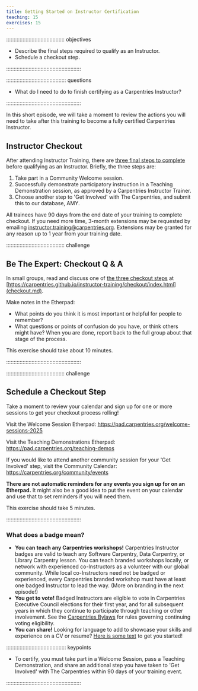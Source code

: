 ```yaml
---
title: Getting Started on Instructor Certification
teaching: 15
exercises: 15
---
```


::::::::::::::::::::::::::::::::::::::: objectives

- Describe the final steps required to qualify as an Instructor.
- Schedule a checkout step.

::::::::::::::::::::::::::::::::::::::::::::::::::

:::::::::::::::::::::::::::::::::::::::: questions

- What do I need to do to finish certifying as a Carpentries Instructor?

::::::::::::::::::::::::::::::::::::::::::::::::::
  
In this short episode, we will take a moment to review the actions you will
need to take after this training to become a fully certified Carpentries Instructor.

## Instructor Checkout

After attending Instructor Training, there are [three final steps to complete](checkout.md) before qualifying as an Instructor.
Briefly, the three steps are:

1. Take part in a Community Welcome session.
2. Successfully demonstrate participatory instruction in a Teaching Demonstration session, as approved by a Carpentries Instructor Trainer.
3. Choose another step to 'Get Involved' with The Carpentries, and submit this to our database, AMY.

All trainees have 90 days from the end date of your training to complete checkout. If you need more time,
3-month extensions may be requested by emailing [instructor.training@carpentries.org](mailto:instructor.training@carpentries.org).
Extensions may be granted for any reason up to 1 year from your training date.

:::::::::::::::::::::::::::::::::::::::  challenge

## Be The Expert: Checkout Q \& A

In small groups, read and discuss one of [the three checkout steps](checkout.md) at [https://carpentries.github.io/instructor-training/checkout/index.html](checkout.md).

Make notes in the Etherpad:

- What points do you think it is most important or helpful for people to remember?
- What questions or points of confusion do you have, or think others might have?
  When you are done, report back to the full group about that stage of the process.

This exercise should take about 10 minutes.

::::::::::::::::::::::::::::::::::::::::::::::::::

:::::::::::::::::::::::::::::::::::::::  challenge

## Schedule a Checkout Step

Take a moment to review your calendar and sign up for one or more sessions to get your checkout process rolling!

Visit the Welcome Session Etherpad: <https://pad.carpentries.org/welcome-sessions-2025>

Visit the Teaching Demonstrations Etherpad: <https://pad.carpentries.org/teaching-demos>

If you would like to attend another community session for your 'Get Involved' step, visit the 
Community Calendar: <https://carpentries.org/community/events>

**There are not automatic reminders for any events you sign up for on an Etherpad.**
It might also be a good idea to put the event on your calendar and use that to set reminders if you will need them. 

This exercise should take 5 minutes.

::::::::::::::::::::::::::::::::::::::::::::::::::

### What does a badge mean?

- **You can teach any Carpentries workshops!** Carpentries Instructor badges are valid to teach any Software Carpentry, Data Carpentry, or Library Carpentry lesson. You can teach branded workshops locally, or network with experienced co-Instructors as a volunteer with our global community. While local co-Instructors need not be badged or experienced, every Carpentries branded workshop must have at least one badged Instructor to lead the way. (More on branding in the next episode!)
- **You get to vote!** Badged Instructors are eligible to vote in Carpentries Executive Council elections for their first year, and for all subsequent years in which they continue to participate through teaching or other involvement. See the [Carpentries Bylaws][voting-rights] for rules governing continuing voting eligibility.
- **You can share!** Looking for language to add to showcase your skills and experience on a CV or resume? [Here is some text][text-for-instructors] to get you started!

:::::::::::::::::::::::::::::::::::::::: keypoints

- To certify, you must take part in a Welcome Session, pass a Teaching Demonstration, and share an additional step you have taken to 'Get Involved' with The Carpentries within 90 days of your training event.

::::::::::::::::::::::::::::::::::::::::::::::::::

[voting-rights]: https://carpentries.org/about-us/governance/#carpentries-bylaws-and-policies
[text-for-instructors]: https://github.com/carpentries/commons/blob/master/text-for-instructors.md



